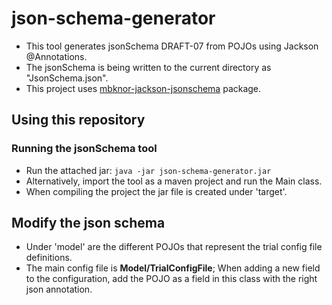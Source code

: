 # json-schema-generator

- This tool generates jsonSchema DRAFT-07 from POJOs using Jackson @Annotations.
- The jsonSchema is being written to the current directory as "JsonSchema.json".
- This project uses [mbknor-jackson-jsonschema](https://github.com/mbknor/mbknor-jackson-jsonSchema) package.
## Using this repository

### Running the jsonSchema tool
- Run the attached jar: `java -jar json-schema-generator.jar`
- Alternatively, import the tool as a maven project and run the Main class.
- When compiling the project the jar file is created under 'target'.

## Modify the json schema
- Under 'model' are the different POJOs that represent the trial config file definitions.
- The main config file is **Model/TrialConfigFile**; When adding a new field to the configuration, add the POJO as a field in this class with the right json annotation.
